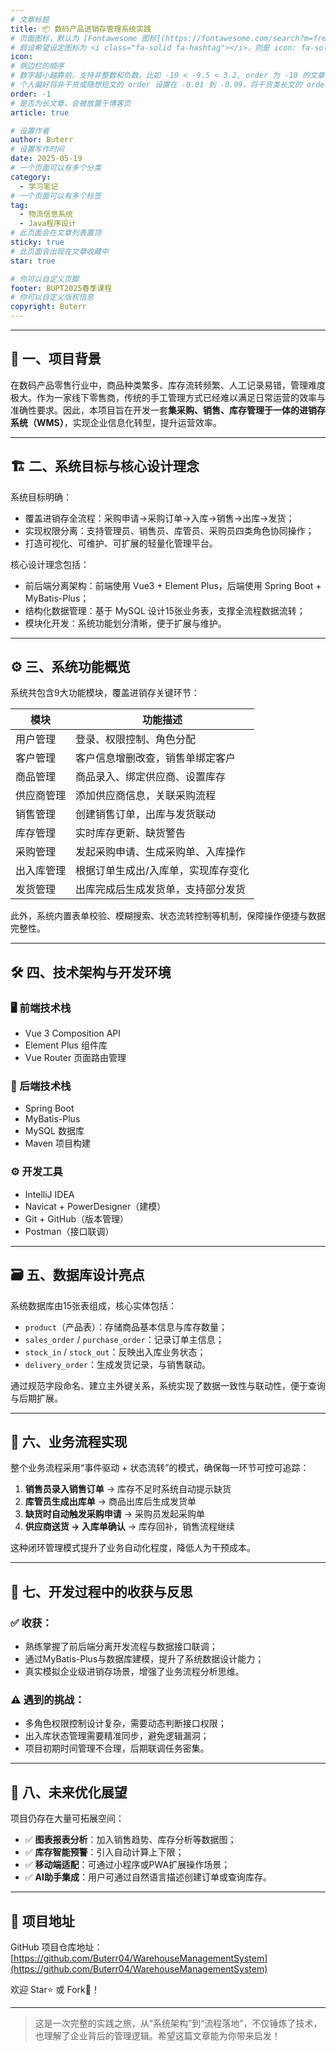 ```yaml
---
# 文章标题
title: 📦 数码产品进销存管理系统实践
# 页面图标，默认为 [Fontawesome 图标](https://fontawesome.com/search?m=free&o=r)
# 假设希望设定图标为 <i class="fa-solid fa-hashtag"></i>，则是 icon: fa-solid fa-hashtag
icon: 
# 侧边栏的顺序
# 数字越小越靠前，支持非整数和负数，比如 -10 < -9.5 < 3.2, order 为 -10 的文章会最靠上。
# 个人偏好将非干货或随想短文的 order 设置在 -0.01 到 -0.99，将干货类长文的 order 设置在 -1 到负无穷。每次新增文章都会在上一篇的基础上递减 order 值。
order: -1
# 是否为长文章，会被放置于博客页
article: true

# 设置作者
author: Buterr
# 设置写作时间
date: 2025-05-19
# 一个页面可以有多个分类
category:
  - 学习笔记
# 一个页面可以有多个标签
tag:
  - 物流信息系统
  - Java程序设计
# 此页面会在文章列表置顶
sticky: true
# 此页面会出现在文章收藏中
star: true

# 你可以自定义页脚
footer: BUPT2025春季课程
# 你可以自定义版权信息
copyright: Buterr
---
```



---

## 🧭 一、项目背景

在数码产品零售行业中，商品种类繁多、库存流转频繁、人工记录易错，管理难度极大。作为一家线下零售商，传统的手工管理方式已经难以满足日常运营的效率与准确性要求。因此，本项目旨在开发一套**集采购、销售、库存管理于一体的进销存系统（WMS）**，实现企业信息化转型，提升运营效率。

---

## 🏗️ 二、系统目标与核心设计理念

系统目标明确：

- 覆盖进销存全流程：采购申请→采购订单→入库→销售→出库→发货；
- 实现权限分离：支持管理员、销售员、库管员、采购员四类角色协同操作；
- 打造可视化、可维护、可扩展的轻量化管理平台。

核心设计理念包括：

- 前后端分离架构：前端使用 Vue3 + Element Plus，后端使用 Spring Boot + MyBatis-Plus；
- 结构化数据管理：基于 MySQL 设计15张业务表，支撑全流程数据流转；
- 模块化开发：系统功能划分清晰，便于扩展与维护。

---

## ⚙️ 三、系统功能概览

系统共包含9大功能模块，覆盖进销存关键环节：

| 模块 | 功能描述 |
|------|----------|
| 用户管理 | 登录、权限控制、角色分配 |
| 客户管理 | 客户信息增删改查，销售单绑定客户 |
| 商品管理 | 商品录入、绑定供应商、设置库存 |
| 供应商管理 | 添加供应商信息，关联采购流程 |
| 销售管理 | 创建销售订单，出库与发货联动 |
| 库存管理 | 实时库存更新、缺货警告 |
| 采购管理 | 发起采购申请、生成采购单、入库操作 |
| 出入库管理 | 根据订单生成出/入库单，实现库存变化 |
| 发货管理 | 出库完成后生成发货单，支持部分发货 |

此外，系统内置表单校验、模糊搜索、状态流转控制等机制，保障操作便捷与数据完整性。

---

## 🛠️ 四、技术架构与开发环境

### 🖥️ 前端技术栈

- Vue 3 Composition API
- Element Plus 组件库
- Vue Router 页面路由管理

### 🧩 后端技术栈

- Spring Boot
- MyBatis-Plus
- MySQL 数据库
- Maven 项目构建

### ⚙️ 开发工具

- IntelliJ IDEA
- Navicat + PowerDesigner（建模）
- Git + GitHub（版本管理）
- Postman（接口联调）

---

## 🗃️ 五、数据库设计亮点

系统数据库由15张表组成，核心实体包括：

- `product`（产品表）：存储商品基本信息与库存数量；
- `sales_order` / `purchase_order`：记录订单主信息；
- `stock_in` / `stock_out`：反映出入库业务状态；
- `delivery_order`：生成发货记录，与销售联动。

通过规范字段命名、建立主外键关系，系统实现了数据一致性与联动性，便于查询与后期扩展。

---

## 🔄 六、业务流程实现

整个业务流程采用“事件驱动 + 状态流转”的模式，确保每一环节可控可追踪：

1. **销售员录入销售订单** → 库存不足时系统自动提示缺货  
2. **库管员生成出库单** → 商品出库后生成发货单  
3. **缺货时自动触发采购申请** → 采购员发起采购单  
4. **供应商送货 → 入库单确认** → 库存回补，销售流程继续  

这种闭环管理模式提升了业务自动化程度，降低人为干预成本。

---

## 🧪 七、开发过程中的收获与反思

### ✅ 收获：

- 熟练掌握了前后端分离开发流程与数据接口联调；
- 通过MyBatis-Plus与数据库建模，提升了系统数据设计能力；
- 真实模拟企业级进销存场景，增强了业务流程分析思维。

### ⚠️ 遇到的挑战：

- 多角色权限控制设计复杂，需要动态判断接口权限；
- 出入库状态管理需要精准同步，避免逻辑漏洞；
- 项目初期时间管理不合理，后期联调任务密集。

---

## 🌱 八、未来优化展望

项目仍存在大量可拓展空间：

- ✅ **图表报表分析**：加入销售趋势、库存分析等数据图；
- ✅ **库存智能预警**：引入自动计算上下限；
- ✅ **移动端适配**：可通过小程序或PWA扩展操作场景；
- ✅ **AI助手集成**：用户可通过自然语言描述创建订单或查询库存。

---

## 🔗 项目地址

GitHub 项目仓库地址：[https://github.com/Buterr04/WarehouseManagementSystem](https://github.com/Buterr04/WarehouseManagementSystem)

欢迎 Star⭐ 或 Fork🚀！

---

> 这是一次完整的实践之旅，从“系统架构”到“流程落地”，不仅锤炼了技术，也理解了企业背后的管理逻辑。希望这篇文章能为你带来启发！
